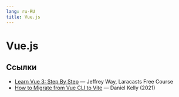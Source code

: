 ```yaml
---
lang: ru-RU 
title: Vue.js
---
```

# Vue.js

## Ссылки
- [Learn Vue 3: Step By Step](https://laracasts.com/series/learn-vue-3-step-by-step) — Jeffrey Way, Laracasts Free Course
- [How to Migrate from Vue CLI to Vite](https://vueschool.io/articles/vuejs-tutorials/how-to-migrate-from-vue-cli-to-vite/) — Daniel Kelly (2021)